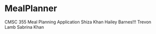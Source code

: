# MealPlanner
CMSC 355
Meal Planning Application
Shiza Khan
Hailey Barnes!!!
Trevon Lamb
Sabrina Khan  

